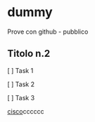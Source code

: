 # dummy
Prove con github - pubblico

## Titolo n.2
[ ] Task 1

[ ] Task 2

[ ] Task 3

[cisco]('https://www.cisco.com')cccccc